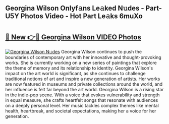 ## Georgina Wilson Onlyf𝚊ns Le𝚊ked N𝚞des - Part-U5Y Photos Video - Hot Part Le𝚊ks 6muXo

# <h2><a href="http://ab3401.deff.icu/?id=Georgina+Wilson">🔗 New 👉🔴 Georgina Wilson VIDEO Photos</a></h2>

[![Georgina Wilson N𝚞des](https://i.imgur.com/rIISA9y.gif)](http://ab3401.deff.icu/?id=Georgina+Wilson)
Georgina Wilson continues to push the boundaries of contemporary art with her innovative and thought-provoking works. She is currently working on a new series of paintings that explore the theme of memory and its relationship to identity. Georgina Wilson's impact on the art world is significant, as she continues to challenge traditional notions of art and inspire a new generation of artists. Her works are now featured in museums and private collections around the world, and her influence is felt far beyond the art world. Georgina Wilson is a rising star in the indie-pop scene. With a voice that evokes vulnerability and strength in equal measure, she crafts heartfelt songs that resonate with audiences on a deeply personal level. Her music tackles complex themes like mental health, heartbreak, and societal expectations, making her a voice for her generation.
